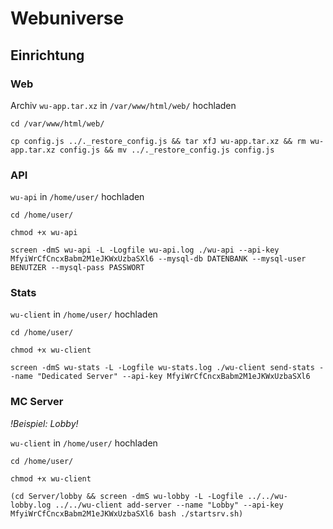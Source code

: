 # Webuniverse

## Einrichtung
### Web
Archiv `wu-app.tar.xz` in `/var/www/html/web/` hochladen

`cd /var/www/html/web/`<br>

`cp config.js ../._restore_config.js && tar xfJ wu-app.tar.xz && rm wu-app.tar.xz config.js && mv ../._restore_config.js config.js`

### API
`wu-api` in `/home/user/` hochladen

`cd /home/user/`

`chmod +x wu-api`

`screen -dmS wu-api -L -Logfile wu-api.log ./wu-api --api-key MfyiWrCfCncxBabm2M1eJKWxUzbaSXl6 --mysql-db DATENBANK --mysql-user BENUTZER --mysql-pass PASSWORT`

### Stats
`wu-client` in `/home/user/` hochladen

`cd /home/user/`

`chmod +x wu-client`

`screen -dmS wu-stats -L -Logfile wu-stats.log ./wu-client send-stats --name "Dedicated Server" --api-key MfyiWrCfCncxBabm2M1eJKWxUzbaSXl6`

### MC Server
*!Beispiel: Lobby!*

`wu-client` in `/home/user/` hochladen

`cd /home/user/`

`chmod +x wu-client`

`(cd Server/lobby && screen -dmS wu-lobby -L -Logfile ../../wu-lobby.log ../../wu-client add-server --name "Lobby" --api-key MfyiWrCfCncxBabm2M1eJKWxUzbaSXl6 bash ./startsrv.sh)`
